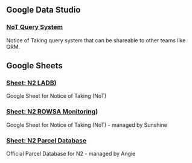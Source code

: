 ## Google Data Studio
### [NoT Query System](https://datastudio.google.com/embed/u/0/reporting/3854d8f1-2490-4f9d-b054-6ee77b9369e6/page/bfsyB)
Notice of Taking query system that can be shareable to other teams like GRM.


## Google Sheets

### [Sheet: N2 LADB](https://docs.google.com/spreadsheets/d/1xWCTH6IZlfU1mJNngFADsCNo_QXUUYs_i-JF2fhM9n4/edit?usp=sharing))
Google Sheet for Notice of Taking (NoT)

### [Sheet: N2 ROWSA Monitoring](https://docs.google.com/spreadsheets/d/1xWCTH6IZlfU1mJNngFADsCNo_QXUUYs_i-JF2fhM9n4/edit?usp=sharing))
Google Sheet for Notice of Taking (NoT) - managed by Sunshine

### [Sheet: N2 Parcel Database](https://docs.google.com/spreadsheets/d/1IhuuvFrIj1c5C9BqOHTGv4fUiMFGoQC__xbb5tiGVKA/edit?usp=sharing)
Official Parcel Database for N2 - managed by Angie
